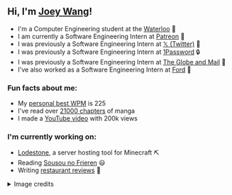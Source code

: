 <h2>Hi, I'm <a href="https://joeywang.ca/">Joey Wang</a>!</h2>

<p>
  <ul>
    <li>I'm a Computer Engineering student at the <a href="https://www.reddit.com/r/uwaterloo/">Waterloo</a> 🦆</li>
    <li>I am currently a Software Engineering Intern at <a href="https://www.patreon.com/">Patreon</a> 🎥</li>
    <li>I was previously a Software Engineering Intern at <a href="https://x.com/">𝕏 (Twitter)</a> 💬</li>
    <li>I was previously a Software Engineering Intern at <a href="https://1password.com/">1Password</a> 🔒</li>
    <li>I was previously a Software Engineering Intern at <a href="https://www.theglobeandmail.com/">The Globe and Mail</a> 📰</li>
    <li>I've also worked as a Software Engineering Intern at <a href="https://ford.com/">Ford</a> 🚗</li>
  </ul>
</p>

<h3>Fun facts about me:</h3>
<p>
  <ul>
    <li>My <a href="https://monkeytype.com/profile/Jopee">personal best WPM</a> is 225</li>
    <li>I've read over <a href="https://anilist.co/user/Jopee/">21000 chapters</a> of manga</li>
    <li>I made a <a href="https://www.youtube.com/watch?v=IeQGV67qcRM">YouTube video</a> with 200k views</li>
  </ul>
</p>

<h3>I'm currently working on:</h3>
<p>
  <ul>
    <li><a href="https://github.com/Lodestone-Team">Lodestone</a>, a server hosting tool for Minecraft ⛏️</li>
    <li>Reading <a href="https://anilist.co/manga/118586/Frieren-Beyond-Journeys-End/">Sousou no Frieren</a> 😃</li>
    <li>Writing <a href="https://goo.gl/maps/S65uHvYLmVSThoc86">restaurant reviews</a> 🍜</li>
  </ul>
</p>

<details>
  <summary>Image credits</summary>
  Profile pic by <a href="https://twitter.com/you_sakura_ys">桜倉ゆうすけ</a></br>
  Image by <a href="https://twitter.com/kerorira1">kerorira1</a>
</details>
